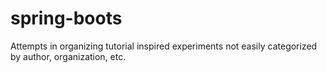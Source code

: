 # spring-boots

Attempts in organizing tutorial inspired experiments not easily categorized by author, organization, etc.
